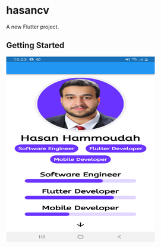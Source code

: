 # hasancv

A new Flutter project.

## Getting Started


<img src="assets/images/screenshot-1698956617883.png" alt="Example Image 1" width="400" height="500">
<br></br><br></br>
